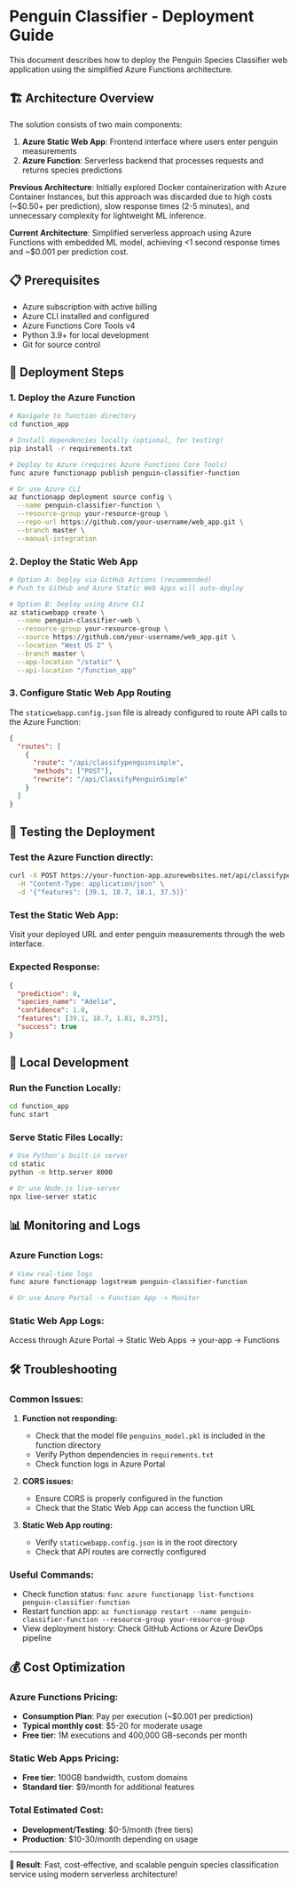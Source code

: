 # Penguin Classifier - Deployment Guide

This document describes how to deploy the Penguin Species Classifier web application using the simplified Azure Functions architecture.

## 🏗️ **Architecture Overview**

The solution consists of two main components:

1. **Azure Static Web App**: Frontend interface where users enter penguin measurements
2. **Azure Function**: Serverless backend that processes requests and returns species predictions

**Previous Architecture**: Initially explored Docker containerization with Azure Container Instances, but this approach was discarded due to high costs (~$0.50+ per prediction), slow response times (2-5 minutes), and unnecessary complexity for lightweight ML inference.

**Current Architecture**: Simplified serverless approach using Azure Functions with embedded ML model, achieving <1 second response times and ~$0.001 per prediction cost.

## 📋 **Prerequisites**

- Azure subscription with active billing
- Azure CLI installed and configured
- Azure Functions Core Tools v4
- Python 3.9+ for local development
- Git for source control

## 🚀 **Deployment Steps**

### **1. Deploy the Azure Function**

```bash
# Navigate to function directory
cd function_app

# Install dependencies locally (optional, for testing)
pip install -r requirements.txt

# Deploy to Azure (requires Azure Functions Core Tools)
func azure functionapp publish penguin-classifier-function

# Or use Azure CLI
az functionapp deployment source config \
  --name penguin-classifier-function \
  --resource-group your-resource-group \
  --repo-url https://github.com/your-username/web_app.git \
  --branch master \
  --manual-integration
```

### **2. Deploy the Static Web App**

```bash
# Option A: Deploy via GitHub Actions (recommended)
# Push to GitHub and Azure Static Web Apps will auto-deploy

# Option B: Deploy using Azure CLI
az staticwebapp create \
  --name penguin-classifier-web \
  --resource-group your-resource-group \
  --source https://github.com/your-username/web_app.git \
  --location "West US 2" \
  --branch master \
  --app-location "/static" \
  --api-location "/function_app"
```

### **3. Configure Static Web App Routing**

The `staticwebapp.config.json` file is already configured to route API calls to the Azure Function:

```json
{
  "routes": [
    {
      "route": "/api/classifypenguinsimple",
      "methods": ["POST"],
      "rewrite": "/api/ClassifyPenguinSimple"
    }
  ]
}
```

## 🧪 **Testing the Deployment**

### **Test the Azure Function directly:**
```bash
curl -X POST https://your-function-app.azurewebsites.net/api/classifypenguinsimple \
  -H "Content-Type: application/json" \
  -d '{"features": [39.1, 18.7, 18.1, 37.5]}'
```

### **Test the Static Web App:**
Visit your deployed URL and enter penguin measurements through the web interface.

### **Expected Response:**
```json
{
  "prediction": 0,
  "species_name": "Adelie",
  "confidence": 1.0,
  "features": [39.1, 18.7, 1.81, 0.375],
  "success": true
}
```

## 🔧 **Local Development**

### **Run the Function Locally:**
```bash
cd function_app
func start
```

### **Serve Static Files Locally:**
```bash
# Use Python's built-in server
cd static
python -m http.server 8000

# Or use Node.js live-server
npx live-server static
```

## 📊 **Monitoring and Logs**

### **Azure Function Logs:**
```bash
# View real-time logs
func azure functionapp logstream penguin-classifier-function

# Or use Azure Portal -> Function App -> Monitor
```

### **Static Web App Logs:**
Access through Azure Portal -> Static Web Apps -> your-app -> Functions

## 🛠️ **Troubleshooting**

### **Common Issues:**

1. **Function not responding:**
   - Check that the model file `penguins_model.pkl` is included in the function directory
   - Verify Python dependencies in `requirements.txt`
   - Check function logs in Azure Portal

2. **CORS issues:**
   - Ensure CORS is properly configured in the function
   - Check that the Static Web App can access the function URL

3. **Static Web App routing:**
   - Verify `staticwebapp.config.json` is in the root directory
   - Check that API routes are correctly configured

### **Useful Commands:**
- Check function status: `func azure functionapp list-functions penguin-classifier-function`
- Restart function app: `az functionapp restart --name penguin-classifier-function --resource-group your-resource-group`
- View deployment history: Check GitHub Actions or Azure DevOps pipeline

## 💰 **Cost Optimization**

### **Azure Functions Pricing:**
- **Consumption Plan**: Pay per execution (~$0.001 per prediction)
- **Typical monthly cost**: $5-20 for moderate usage
- **Free tier**: 1M executions and 400,000 GB-seconds per month

### **Static Web Apps Pricing:**
- **Free tier**: 100GB bandwidth, custom domains
- **Standard tier**: $9/month for additional features

### **Total Estimated Cost:**
- **Development/Testing**: $0-5/month (free tiers)
- **Production**: $10-30/month depending on usage

---

**🎯 Result**: Fast, cost-effective, and scalable penguin species classification service using modern serverless architecture!
